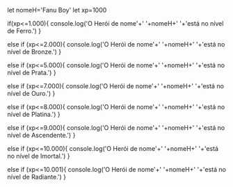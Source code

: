 let nomeH='Fanu Boy'
let xp=1000

if(xp<=1.000){
    console.log('O Herói de nome'+' '+nomeH+' '+'está no nível de Ferro.')
}

else if (xp<=2.000){
    console.log('O Herói de nome'+' '+nomeH+' '+'está no nível de Bronze.')
}

else if (xp<=5.000){
    console.log('O Herói de nome'+' '+nomeH+' '+'está no nível de Prata.')
}
    
else if (xp<=7.000){
    console.log('O Herói de nome'+' '+nomeH+' '+'está no nível de Ouro.')
}
    
else if (xp<=8.000){
    console.log('O Herói de nome'+' '+nomeH+' '+'está no nível de Platina.')
}
    
else if (xp<=9.000){
    console.log('O Herói de nome'+' '+nomeH+' '+'está no nível de Ascendente.')
}
    
else if (xp<=10.000){
    console.log('O Herói de nome'+' '+nomeH+' '+'está no nível de Imortal.')
}
    
else if (xp<=10.001){
    console.log('O Herói de nome'+' '+nomeH+' '+'está no nível de Radiante.')
}
